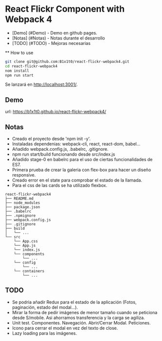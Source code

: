 # React Flickr Component with Webpack 4

* [Demo] (#Demo) - Demo en github pages.
* [Notas] (#Notas) - Notas durante el desarrollo
* [TODO] (#TODO) - Mejoras necesarias

** How to use
```sh
git clone git@github.com:B1x1t0/react-flickr-webpack4.git
cd react-flickr-webpack4
nom install
npm run start
```
Se lanzará en [http://localhost:3001/](http://localhost:3001/).

## Demo
url: https://b1x1t0.github.io/react-flickr-webpack4/

## Notas
- Creado el proyecto desde 'npm init -y'.
- Instaladas dependenias: webpack-cli, react, react-dom, babel...
- Añadido webpack.config.js, .babelrc, .gitignore.
- npm run start/build funcionando desde src/index.js
- Añadido stage-0 en babelrc para el uso de ciertas funcionalidades de ES7.
- Primera prueba de crear la galeria con flex-box para hacer un diseño responsive.
- Creado error en el state para comprobar el estado de la llamada.
- Para el css de las cards se ha utilizado flexbox.

```
react-flickr-webpack4
├── README.md
├── node_modules
├── package.json
├── .babelrc
├── .npmignore
├── webpack.config.js
├── .gitignore
├── build
│   └── ...
└── src
    └── App.css
    └── App.js
    └── index.js
    └── components
        └── ...
    └── config
        └── ...
    └── containers
        └── ...
```


## TODO
- Se podria añadir Redux para el estado de la aplicación (Fotos, paginación, estado del modal...).
- Mirar la forma de pedir imágenes de menor tamaño cuando se peticiona desde S/mobile.
    Asi ahorramos transferencia y la carga se agiliza.
- Unit test.
    Componentes.
    Navegación.
    Abrir/Cerrar Modal.
    Peticiones.
- Icono para cerrar el modal en vez del texto de close.
- Lazy loading para las imágenes.
